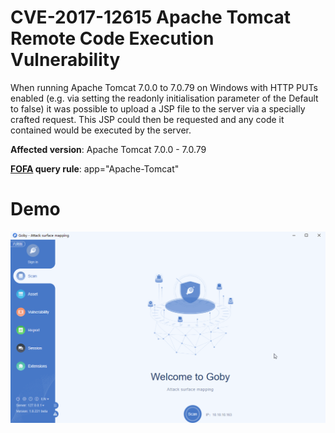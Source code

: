 # CVE-2017-12615 Apache Tomcat Remote Code Execution Vulnerability

When running Apache Tomcat 7.0.0 to 7.0.79 on Windows with HTTP PUTs enabled (e.g. via setting the readonly initialisation parameter of the Default to false) it was possible to upload a JSP file to the server via a specially crafted request. This JSP could then be requested and any code it contained would be executed by the server.

**Affected version**: Apache Tomcat 7.0.0 - 7.0.79

**[FOFA](https://fofa.so/result?qbase64=YXBwPSJBcGFjaGUtVG9tY2F0Ig%3D%3D) query rule**: app="Apache-Tomcat"

# Demo

![](CVE-2017-12615.gif)